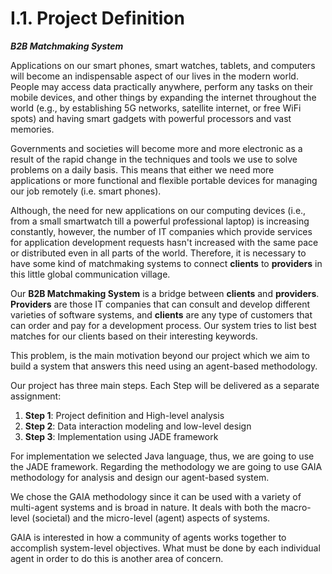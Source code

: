 
# I.1. Project Definition

***B2B Matchmaking System***

Applications on our smart phones, smart watches, tablets, and computers will become an indispensable aspect of our lives in the modern world. People may access data practically anywhere, perform any tasks on their mobile devices, and other things by expanding the internet throughout the world (e.g., by establishing 5G networks, satellite internet, or free WiFi spots) and having smart gadgets with powerful processors and vast memories.

Governments and societies will become more and more electronic as a result of the rapid change in the techniques and tools we use to solve problems on a daily basis. This means that either we need more applications or more functional and flexible portable devices for managing our job remotely (i.e. smart phones).

Although, the need for new applications on our computing devices (i.e., from a small smartwatch till a powerful professional laptop) is increasing constantly, however, the number of IT companies which provide services for application development requests hasn't increased with the same pace or distributed even in all parts of the world. Therefore, it is necessary to have some kind of matchmaking systems to connect **clients** to **providers** in this little global communication village.

Our **B2B Matchmaking System** is a bridge between **clients** and **providers**. **Providers** are those IT companies that can consult and develop different varieties of software systems, and **clients** are any type of customers that can order and pay for a development process. Our system tries to list best matches for our clients based on their interesting keywords.

This problem, is the main motivation beyond our project which we aim to build a system that answers this need using an agent-based methodology. 

Our project has three main steps. Each Step will be delivered as a separate assignment: 
1. **Step 1**: Project definition and High-level analysis
2. **Step 2**: Data interaction modeling and low-level design
3. **Step 3**: Implementation using JADE framework

For implementation we selected Java language, thus, we are going to use the JADE framework. Regarding the methodology we are going to use GAIA methodology for analysis and design our agent-based system. 

We chose the GAIA methodology since it can be used with a variety of multi-agent systems and is broad in nature. It deals with both the macro-level (societal) and the micro-level (agent) aspects of systems. 

GAIA is interested in how a community of agents works together to accomplish system-level objectives. What must be done by each individual agent in order to do this is another area of concern.
